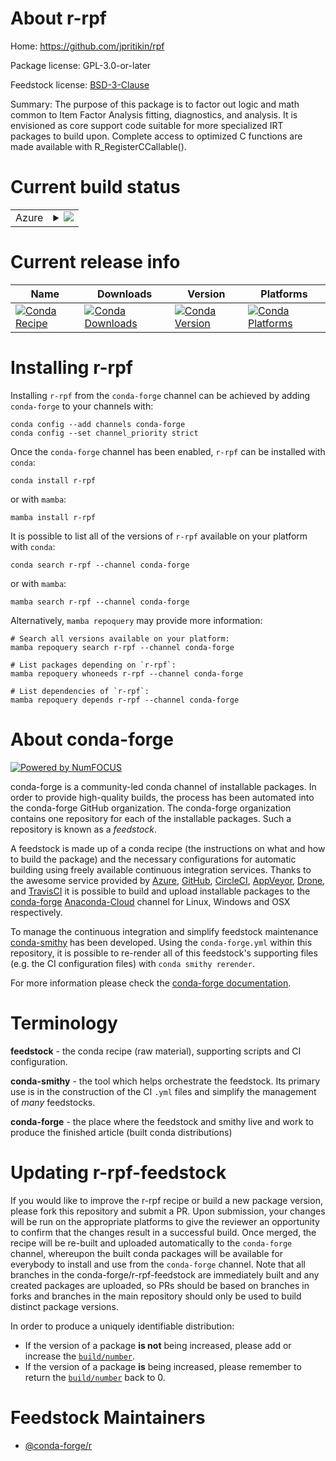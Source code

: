 About r-rpf
===========

Home: https://github.com/jpritikin/rpf

Package license: GPL-3.0-or-later

Feedstock license: [BSD-3-Clause](https://github.com/conda-forge/r-rpf-feedstock/blob/main/LICENSE.txt)

Summary: The purpose of this package is to factor out logic and math common to Item Factor Analysis fitting, diagnostics, and analysis. It is envisioned as core support code suitable for more specialized IRT packages to build upon. Complete access to optimized C functions are made available with R_RegisterCCallable().

Current build status
====================


<table>
    
  <tr>
    <td>Azure</td>
    <td>
      <details>
        <summary>
          <a href="https://dev.azure.com/conda-forge/feedstock-builds/_build/latest?definitionId=1565&branchName=main">
            <img src="https://dev.azure.com/conda-forge/feedstock-builds/_apis/build/status/r-rpf-feedstock?branchName=main">
          </a>
        </summary>
        <table>
          <thead><tr><th>Variant</th><th>Status</th></tr></thead>
          <tbody><tr>
              <td>linux_64_r_base4.1</td>
              <td>
                <a href="https://dev.azure.com/conda-forge/feedstock-builds/_build/latest?definitionId=1565&branchName=main">
                  <img src="https://dev.azure.com/conda-forge/feedstock-builds/_apis/build/status/r-rpf-feedstock?branchName=main&jobName=linux&configuration=linux_64_r_base4.1" alt="variant">
                </a>
              </td>
            </tr><tr>
              <td>linux_64_r_base4.2</td>
              <td>
                <a href="https://dev.azure.com/conda-forge/feedstock-builds/_build/latest?definitionId=1565&branchName=main">
                  <img src="https://dev.azure.com/conda-forge/feedstock-builds/_apis/build/status/r-rpf-feedstock?branchName=main&jobName=linux&configuration=linux_64_r_base4.2" alt="variant">
                </a>
              </td>
            </tr><tr>
              <td>osx_64_r_base4.1</td>
              <td>
                <a href="https://dev.azure.com/conda-forge/feedstock-builds/_build/latest?definitionId=1565&branchName=main">
                  <img src="https://dev.azure.com/conda-forge/feedstock-builds/_apis/build/status/r-rpf-feedstock?branchName=main&jobName=osx&configuration=osx_64_r_base4.1" alt="variant">
                </a>
              </td>
            </tr><tr>
              <td>osx_64_r_base4.2</td>
              <td>
                <a href="https://dev.azure.com/conda-forge/feedstock-builds/_build/latest?definitionId=1565&branchName=main">
                  <img src="https://dev.azure.com/conda-forge/feedstock-builds/_apis/build/status/r-rpf-feedstock?branchName=main&jobName=osx&configuration=osx_64_r_base4.2" alt="variant">
                </a>
              </td>
            </tr><tr>
              <td>win_64</td>
              <td>
                <a href="https://dev.azure.com/conda-forge/feedstock-builds/_build/latest?definitionId=1565&branchName=main">
                  <img src="https://dev.azure.com/conda-forge/feedstock-builds/_apis/build/status/r-rpf-feedstock?branchName=main&jobName=win&configuration=win_64_" alt="variant">
                </a>
              </td>
            </tr>
          </tbody>
        </table>
      </details>
    </td>
  </tr>
</table>

Current release info
====================

| Name | Downloads | Version | Platforms |
| --- | --- | --- | --- |
| [![Conda Recipe](https://img.shields.io/badge/recipe-r--rpf-green.svg)](https://anaconda.org/conda-forge/r-rpf) | [![Conda Downloads](https://img.shields.io/conda/dn/conda-forge/r-rpf.svg)](https://anaconda.org/conda-forge/r-rpf) | [![Conda Version](https://img.shields.io/conda/vn/conda-forge/r-rpf.svg)](https://anaconda.org/conda-forge/r-rpf) | [![Conda Platforms](https://img.shields.io/conda/pn/conda-forge/r-rpf.svg)](https://anaconda.org/conda-forge/r-rpf) |

Installing r-rpf
================

Installing `r-rpf` from the `conda-forge` channel can be achieved by adding `conda-forge` to your channels with:

```
conda config --add channels conda-forge
conda config --set channel_priority strict
```

Once the `conda-forge` channel has been enabled, `r-rpf` can be installed with `conda`:

```
conda install r-rpf
```

or with `mamba`:

```
mamba install r-rpf
```

It is possible to list all of the versions of `r-rpf` available on your platform with `conda`:

```
conda search r-rpf --channel conda-forge
```

or with `mamba`:

```
mamba search r-rpf --channel conda-forge
```

Alternatively, `mamba repoquery` may provide more information:

```
# Search all versions available on your platform:
mamba repoquery search r-rpf --channel conda-forge

# List packages depending on `r-rpf`:
mamba repoquery whoneeds r-rpf --channel conda-forge

# List dependencies of `r-rpf`:
mamba repoquery depends r-rpf --channel conda-forge
```


About conda-forge
=================

[![Powered by
NumFOCUS](https://img.shields.io/badge/powered%20by-NumFOCUS-orange.svg?style=flat&colorA=E1523D&colorB=007D8A)](https://numfocus.org)

conda-forge is a community-led conda channel of installable packages.
In order to provide high-quality builds, the process has been automated into the
conda-forge GitHub organization. The conda-forge organization contains one repository
for each of the installable packages. Such a repository is known as a *feedstock*.

A feedstock is made up of a conda recipe (the instructions on what and how to build
the package) and the necessary configurations for automatic building using freely
available continuous integration services. Thanks to the awesome service provided by
[Azure](https://azure.microsoft.com/en-us/services/devops/), [GitHub](https://github.com/),
[CircleCI](https://circleci.com/), [AppVeyor](https://www.appveyor.com/),
[Drone](https://cloud.drone.io/welcome), and [TravisCI](https://travis-ci.com/)
it is possible to build and upload installable packages to the
[conda-forge](https://anaconda.org/conda-forge) [Anaconda-Cloud](https://anaconda.org/)
channel for Linux, Windows and OSX respectively.

To manage the continuous integration and simplify feedstock maintenance
[conda-smithy](https://github.com/conda-forge/conda-smithy) has been developed.
Using the ``conda-forge.yml`` within this repository, it is possible to re-render all of
this feedstock's supporting files (e.g. the CI configuration files) with ``conda smithy rerender``.

For more information please check the [conda-forge documentation](https://conda-forge.org/docs/).

Terminology
===========

**feedstock** - the conda recipe (raw material), supporting scripts and CI configuration.

**conda-smithy** - the tool which helps orchestrate the feedstock.
                   Its primary use is in the construction of the CI ``.yml`` files
                   and simplify the management of *many* feedstocks.

**conda-forge** - the place where the feedstock and smithy live and work to
                  produce the finished article (built conda distributions)


Updating r-rpf-feedstock
========================

If you would like to improve the r-rpf recipe or build a new
package version, please fork this repository and submit a PR. Upon submission,
your changes will be run on the appropriate platforms to give the reviewer an
opportunity to confirm that the changes result in a successful build. Once
merged, the recipe will be re-built and uploaded automatically to the
`conda-forge` channel, whereupon the built conda packages will be available for
everybody to install and use from the `conda-forge` channel.
Note that all branches in the conda-forge/r-rpf-feedstock are
immediately built and any created packages are uploaded, so PRs should be based
on branches in forks and branches in the main repository should only be used to
build distinct package versions.

In order to produce a uniquely identifiable distribution:
 * If the version of a package **is not** being increased, please add or increase
   the [``build/number``](https://docs.conda.io/projects/conda-build/en/latest/resources/define-metadata.html#build-number-and-string).
 * If the version of a package **is** being increased, please remember to return
   the [``build/number``](https://docs.conda.io/projects/conda-build/en/latest/resources/define-metadata.html#build-number-and-string)
   back to 0.

Feedstock Maintainers
=====================

* [@conda-forge/r](https://github.com/conda-forge/r/)

